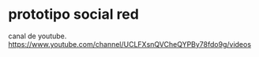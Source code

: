 # prototipo social red
canal de youtube.  https://www.youtube.com/channel/UCLFXsnQVCheQYPBy78fdo9g/videos
